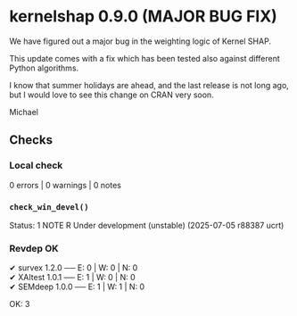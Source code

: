 # kernelshap 0.9.0 (MAJOR BUG FIX)

We have figured out a major bug in the weighting logic of Kernel SHAP.

This update comes with a fix which has been tested also against different
Python algorithms.

I know that summer holidays are ahead, and the last release is not long ago, 
but I would love to see this change on CRAN very soon.

Michael

## Checks

### Local check

0 errors | 0 warnings | 0 notes
  
### `check_win_devel()`

Status: 1 NOTE
R Under development (unstable) (2025-07-05 r88387 ucrt)

### Revdep OK

✔ survex 1.2.0                           ── E: 0     | W: 0     | N: 0        
✔ XAItest 1.0.1                          ── E: 1     | W: 0     | N: 0        
✔ SEMdeep 1.0.0                          ── E: 1     | W: 1     | N: 0  

OK: 3     
